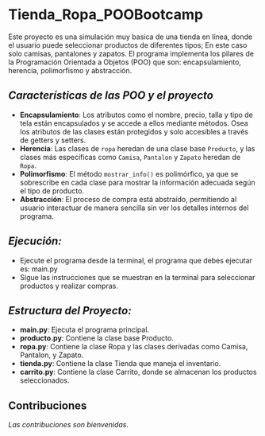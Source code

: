 # Tienda_Ropa_POOBootcamp
Este proyecto es una simulación muy basica de una tienda en línea, donde el usuario puede seleccionar productos de diferentes tipos; En este caso solo camisas, pantalones y zapatos.
El programa implementa los pilares de la Programación Orientada a Objetos (POO) que son: encapsulamiento, herencia, polimorfismo y abstracción.


## *Características de las POO y el proyecto*
- **Encapsulamiento**: Los atributos como el nombre, precio, talla y tipo de tela están encapsulados y se accede a ellos mediante métodos. Osea los atributos de las clases están protegidos y solo accesibles a través de getters y setters.
- **Herencia**: Las clases de `ropa` heredan de una clase base `Producto`, y las clases más específicas como `Camisa`, `Pantalon` y `Zapato` heredan de `Ropa`.
- **Polimorfismo**: El método `mostrar_info()` es polimórfico, ya que se sobrescribe en cada clase para mostrar la información adecuada según el tipo de producto.
- **Abstracción**: El proceso de compra está abstraído, permitiendo al usuario interactuar de manera sencilla sin ver los detalles internos del programa.


## *Ejecución:*
- Ejecute el programa desde la terminal, el programa que debes ejecutar es: main.py
- Sigue las instrucciones que se muestran en la terminal para seleccionar productos y realizar compras.


## *Estructura del Proyecto:*
- **main.py**: Ejecuta el programa principal.
- **producto.py**: Contiene la clase base Producto.
- **ropa.py**: Contiene la clase Ropa y las clases derivadas como Camisa, Pantalon, y Zapato.
- **tienda.py**: Contiene la clase Tienda que maneja el inventario.
- **carrito.py**: Contiene la clase Carrito, donde se almacenan los productos seleccionados.


## Contribuciones
*Las contribuciones son bienvenidas.*